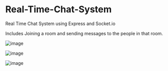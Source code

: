 # Real-Time-Chat-System
Real Time Chat System using Express and Socket.io

Includes Joining a room and sending messages to the people in that room.

![image](https://user-images.githubusercontent.com/69308583/208225074-0a7099a3-102d-430d-9e5e-90885ed505d8.png)

![image](https://user-images.githubusercontent.com/69308583/208225336-8a581f63-369d-4ac6-9b1a-3aa57b34c95b.png)

![image](https://user-images.githubusercontent.com/69308583/208225342-1a542b80-99c2-4cb3-893f-30e6ad6b2298.png)
